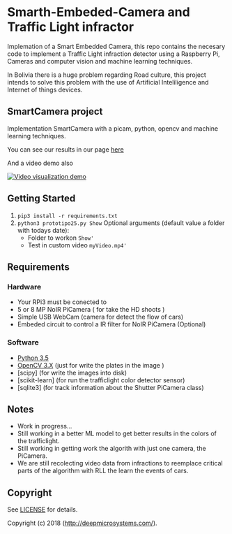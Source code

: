# Smarth-Embeded-Camera and Traffic Light infractor
Implemation of a Smart Embedded Camera, this repo contains the necesary code to 
implement a Traffic Light infraction detector using a Raspberry Pi, Cameras and 
computer vision  and machine learning techniques.

In Bolivia there is a huge problem regarding Road culture, this project intends to solve this problem with the use of Artificial Inteliligence and Internet of things devices.

## SmartCamera project

Implementation SmartCamera with a picam, python, opencv and machine learning techniques.


You can see our results in our page [here](http://deepmicrosystems.com/)

And a video demo also 

[![Video visualization demo](https://github.com/AlvaroRQ/prototipo/blob/master/demo/demo.gif)](https://youtu.be/nVQm3AYlGUo)

## Getting Started
1. `pip3 install -r requirements.txt`
2. `python3 prototipo25.py Show` 
    Optional arguments (default value a folder with todays date):
    * Folder to workon `Show'`
    * Test in custom video `myVideo.mp4'`

## Requirements
### Hardware 
- Your RPi3 must be conected to
- 5 or 8 MP NoIR PiCamera ( for take the HD shoots )
- Simple USB WebCam (camera for detect the flow of cars)
- Embeded circuit to control a IR filter for NoIR PiCamera (Optional)

### Software
- [Python 3.5](https://www.continuum.io/downloads)
- [OpenCV 3.X](http://opencv.org/) (just for write the plates in the image )
- [scipy] (for write the images into disk)
- [scikit-learn] (for run the trafficlight color detector sensor)
- [sqlite3] (for track information about the Shutter PiCamera class)


## Notes
- Work in progress...
- Still working in a better ML model to get better results in the colors of the trafficlight.
- Still working in getting work the algorith with just one camera, the PiCamera.
- We are still recolecting video data from infractions to reemplace critical parts of the algorithm with RLL the learn the events of cars.

## Copyright
See [LICENSE](LICENSE) for details.

Copyright (c) 2018 (http://deepmicrosystems.com/).

